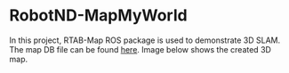 # RobotND-MapMyWorld

In this project, RTAB-Map ROS package is used to demonstrate 3D SLAM. The map DB file can be found [here](https://drive.google.com/file/d/16_EQwzoI0uGryBWxTE9hbGZouEWpM03s/view?usp=sharing). Image below shows the created 3D map.
